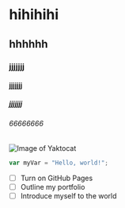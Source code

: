 # hihihihi
## hhhhhh
### jjjjjjj
#### jjjjjjj
##### jjjjjjj
###### 66666666
![Image of Yaktocat](https://octodex.github.com/images/yaktocat.png)
``` javascript
var myVar = "Hello, world!";
```
- [ ] Turn on GitHub Pages
- [ ] Outline my portfolio
- [ ] Introduce myself to the world
